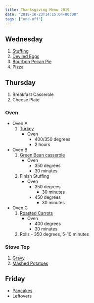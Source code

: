 ```yaml
---
title: Thanksgiving Menu 2019
date: "2019-10-23T14:15:04+00:00"
tags: ["one-off"]
---
```


## Wednesday

1. [Stuffing](https://www.bonappetit.com/recipe/the-new-classic-stuffing)
1. [Deviled Eggs](https://www.foodnetwork.com/recipes/classic-deviled-eggs-recipe-1911032)
1. [Bourbon Pecan Pie](https://www.tasteofhome.com/recipes/easy-bourbon-pecan-pie/)
1. Pizza

## Thursday

1. Breakfast Casserole
1. Cheese Plate

### Oven 
- Oven A
  1. [Turkey](https://www.bonappetit.com/recipe/dry-rubbed-roast-turkey)
      - Oven
        - 400/350 degrees
        - 2 hours
- Oven B  
  1. [Green Bean casserole](https://www.campbells.com/kitchen/recipes/classic-green-bean-casserole/)
      - Oven
        - 350 degrees
        - 30 minutes
  1. Finish Stuffing
      - Oven
          - 350 degrees
            - 30 minutes
          - 450 degrees
            - 30 minutes
- Oven C
  1. [Roasted Carrots](https://sweetpeasandsaffron.com/make-ahead-honey-roasted-carrots/)
      - Oven 
        - 400 degrees
        - 30 minutes
  1. Rolls - 350 degrees, 5-10 minutes

### Stove Top
1. [Gravy](https://www.bonappetit.com/recipe/make-ahead-gravy)
1. [Mashed Potatoes](https://www.allrecipes.com/recipe/219077/chef-johns-perfect-mashed-potatoes/)


## Friday

- [Pancakes](/banana-pancakes/)
- Leftovers
